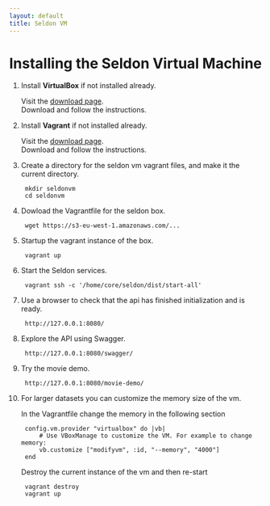 ```yaml
---
layout: default
title: Seldon VM
---
```


# Installing the Seldon Virtual Machine

1. Install **VirtualBox** if not installed already.

    Visit the [download page](https://www.virtualbox.org/wiki/Downloads).  
    Download and follow the instructions.

1. Install **Vagrant** if not installed already.

    Visit the [download page](http://www.vagrantup.com/downloads.html).  
    Download and follow the instructions.

1. Create a directory for the seldon vm vagrant files, and make it the current directory.

        mkdir seldonvm
        cd seldonvm

1. Dowload the Vagrantfile for the seldon box.

        wget https://s3-eu-west-1.amazonaws.com/...

1. Startup the vagrant instance of the box.

        vagrant up

1. Start the Seldon services.

        vagrant ssh -c '/home/core/seldon/dist/start-all'

1. Use a browser to check that the api has finished initialization and is ready.

        http://127.0.0.1:8080/

1. Explore the API using Swagger.

        http://127.0.0.1:8080/swagger/

1. Try the movie demo.

        http://127.0.0.1:8080/movie-demo/

1. For larger datasets you can customize the memory size of the vm.

    In the Vagrantfile change the memory in the following section

        config.vm.provider "virtualbox" do |vb|
            # Use VBoxManage to customize the VM. For example to change memory:
            vb.customize ["modifyvm", :id, "--memory", "4000"]
        end

    Destroy the current instance of the vm and then re-start

        vagrant destroy
        vagrant up

